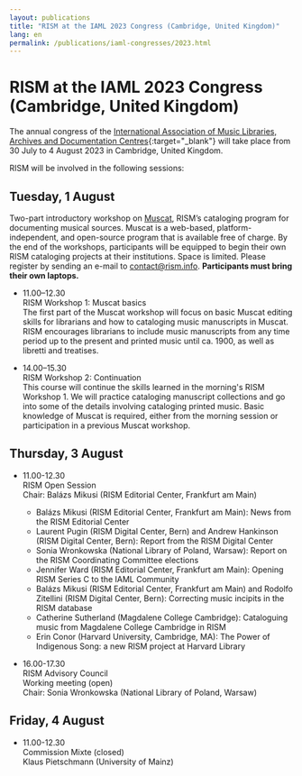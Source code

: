 ```yaml
---
layout: publications
title: "RISM at the IAML 2023 Congress (Cambridge, United Kingdom)"
lang: en
permalink: /publications/iaml-congresses/2023.html
---
```


# RISM at the IAML 2023 Congress (Cambridge, United Kingdom)  

The annual congress of the [International Association of Music Libraries, Archives and Documentation Centres](https://www.iaml.info/congresses/2023-iaml-congress-cambridge-united-kingdom){:target="_blank"} will take place from 30 July to 4 August 2023 in Cambridge, United Kingdom.

RISM will be involved in the following sessions:

## Tuesday, 1 August     
Two-part introductory workshop on [Muscat](/community/muscat.html), RISM’s cataloging program for documenting musical sources. Muscat is a web-based, platform-independent, and open-source program that is available free of charge. By the end of the workshops, participants will be equipped to begin their own RISM cataloging projects at their institutions. Space is limited. Please register by sending an e-mail to [contact@rism.info](mailto:contact@rism.info).  **Participants must bring their own laptops.**  

- 11.00–12.30       
RISM Workshop 1: Muscat basics   
The first part of the Muscat workshop will focus on basic Muscat editing skills for librarians and how to cataloging music manuscripts in Muscat. RISM encourages librarians to include music manuscripts from any time period up to the present and printed music until ca. 1900, as well as libretti and treatises.   

- 14.00–15.30   
RISM Workshop 2: Continuation  
This course will continue the skills learned in the morning's RISM Workshop 1. We will practice cataloging manuscript collections and go into some of the details involving cataloging printed music. Basic knowledge of Muscat is required, either from the morning session or participation in a previous Muscat workshop.

## Thursday, 3 August  

- 11.00-12.30  
RISM Open Session  
Chair: Balázs Mikusi (RISM Editorial Center, Frankfurt am Main)   
  - Balázs Mikusi (RISM Editorial Center, Frankfurt am Main): News from the RISM Editorial Center  
  - Laurent Pugin (RISM Digital Center, Bern) and Andrew Hankinson (RISM Digital Center, Bern): Report from the RISM Digital Center  
  - Sonia Wronkowska (National Library of Poland, Warsaw): Report on the RISM Coordinating Committee elections  
  - Jennifer Ward (RISM Editorial Center, Frankfurt am Main): Opening RISM Series C to the IAML Community  
  - Balázs Mikusi (RISM Editorial Center, Frankfurt am Main) and Rodolfo Zitellini (RISM Digital Center, Bern): Correcting music incipits in the RISM database  
  - Catherine Sutherland (Magdalene College Cambridge): Cataloguing music from Magdalene College Cambridge in RISM  
  - Erin Conor (Harvard University, Cambridge, MA): The Power of Indigenous Song: a new RISM project at Harvard Library  

- 16.00-17.30  
RISM Advisory Council  
Working meeting (open)  
Chair: Sonia Wronkowska (National Library of Poland, Warsaw)  

## Friday, 4 August  

- 11.00-12.30  
Commission Mixte (closed)  
Klaus Pietschmann (University of Mainz)  
